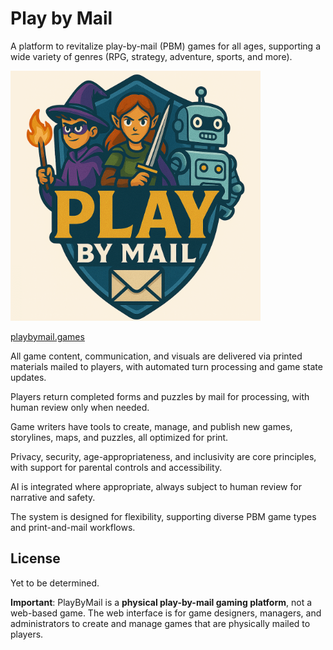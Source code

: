# Play by Mail

<!-- markdownlint-disable MD033-->

A platform to revitalize play-by-mail (PBM) games for all ages, supporting a wide variety of genres (RPG, strategy, adventure, sports, and more).

<img alt="logo" src="playbymail.png" height=400/>

<a href="https://playbymail.games">playbymail.games</a>

All game content, communication, and visuals are delivered via printed materials mailed to players, with automated turn processing and game state updates.

Players return completed forms and puzzles by mail for processing, with human review only when needed.

Game writers have tools to create, manage, and publish new games, storylines, maps, and puzzles, all optimized for print.

Privacy, security, age-appropriateness, and inclusivity are core principles, with support for parental controls and accessibility.

AI is integrated where appropriate, always subject to human review for narrative and safety.

The system is designed for flexibility, supporting diverse PBM game types and print-and-mail workflows.

## License

Yet to be determined.

**Important**: PlayByMail is a **physical play-by-mail gaming platform**, not a web-based game. The web interface is for game designers, managers, and administrators to create and manage games that are physically mailed to players.
